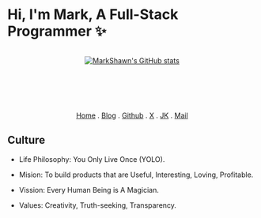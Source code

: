 # Hi, I'm Mark, A Full-Stack Programmer ✨

<div align="center" style="display: flex; flex-direction: column; gap: 80px;">

[![MarkShawn's GitHub stats](https://github-readme-stats.vercel.app/api?username=markshawn2020&theme=synthwave)](https://github.com/anuraghazra/github-readme-stats) 

  <div style="marigin: 80px;">
    <a href="https://cs-magic.cn">Home</a> .
    <a href="https://markshawn.com">Blog</a> .
    <a href="https://github.com/markshawn2020">Github</a> .
    <a href="https://x.com/mark__2099">X</a> .
    <a href="https://web.okjike.com/u/2df8ed5f-d1e4-43c2-9809-ad32058159d3">JK</a> .
<!--     <a href="https://okjk.co/ONe01V">JK (mobile)</a> . -->
    <a href="mailto:mark@cs-magic.com">Mail</a>
  </div>

</div>

## Culture

- Life Philosophy: You Only Live Once (YOLO).
- Mision: To build products that are Useful, Interesting, Loving, Profitable.
- Vission: Every Human Being is A Magician.
- Values: Creativity, Truth-seeking, Transparency.


  <!-- 最好看的theme是 &theme=synthwave, 可惜下面的activity-graph不支持，为了统一，就使用 tokyonight 了 -->
<!-- <image src="https://github-readme-stats.vercel.app/api?username=markshawn2020&count_private=true&show_icons=true&theme=tokyonight" alt="MarkShawn's GitHub stats, source: https://github.com/anuraghazra/github-readme-stats" style="width: 100%; height: 220px;"> -->

<!-- <image src="http://github-readme-streak-stats.herokuapp.com?user=markshawn2020&theme=synthwave" alt="MarkShawn's GitHub Streak, source: https://git.io/streak-stats" style="width: 100%;"> -->
